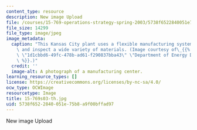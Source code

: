 ```yaml
---
content_type: resource
description: New image Upload
file: /courses/15-769-operations-strategy-spring-2003/5738f6522840051e75b8a9f00bffad97_15-769s03-th.jpg
file_size: 14299
file_type: image/jpeg
image_metadata:
  caption: "This Kansas City plant uses a flexible manufacturing system to produce\
    \ and inspect a wide variety of materials. (Image courtesy of\_{{% resource_link\
    \ \"1d1cbbd6-49fc-478b-ad61-f290837bba43\" \"Department of Energy Digital Archive\"\
    \ %}}.)"
  credit: ''
  image-alt: A photograph of a manufacturing center.
learning_resource_types: []
license: https://creativecommons.org/licenses/by-nc-sa/4.0/
ocw_type: OCWImage
resourcetype: Image
title: 15-769s03-th.jpg
uid: 5738f652-2840-051e-75b8-a9f00bffad97
---
```

New image Upload